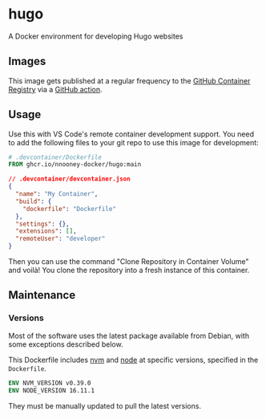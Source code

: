# hugo

A Docker environment for developing Hugo websites

## Images

This image gets published at a regular frequency to the
[GitHub Container Registry](https://github.com/nnooney-docker/hugo/pkgs/container/hugo)
via a [GitHub action](.github/workflows/main.yml).

## Usage

Use this with VS Code's remote container development support. You need to add
the following files to your git repo to use this image for development:

```Dockerfile
# .devcontainer/Dockerfile
FROM ghcr.io/nnooney-docker/hugo:main
```

```json
// .devcontainer/devcontainer.json
{
  "name": "My Container",
  "build": {
    "dockerfile": "Dockerfile"
  },
  "settings": {},
  "extensions": [],
  "remoteUser": "developer"
}
```

Then you can use the command "Clone Repository in Container Volume" and voilà!
You clone the repository into a fresh instance of this container.

## Maintenance

### Versions

Most of the software uses the latest package available from Debian, with some
exceptions described below.

This Dockerfile includes [nvm](https://github.com/nvm-sh/nvm) and
[node](https://nodejs.org/) at specific versions, specified in the
`Dockerfile`.

```Dockerfile
ENV NVM_VERSION v0.39.0
ENV NODE_VERSION 16.11.1
```

They must be manually updated to pull the latest versions.
